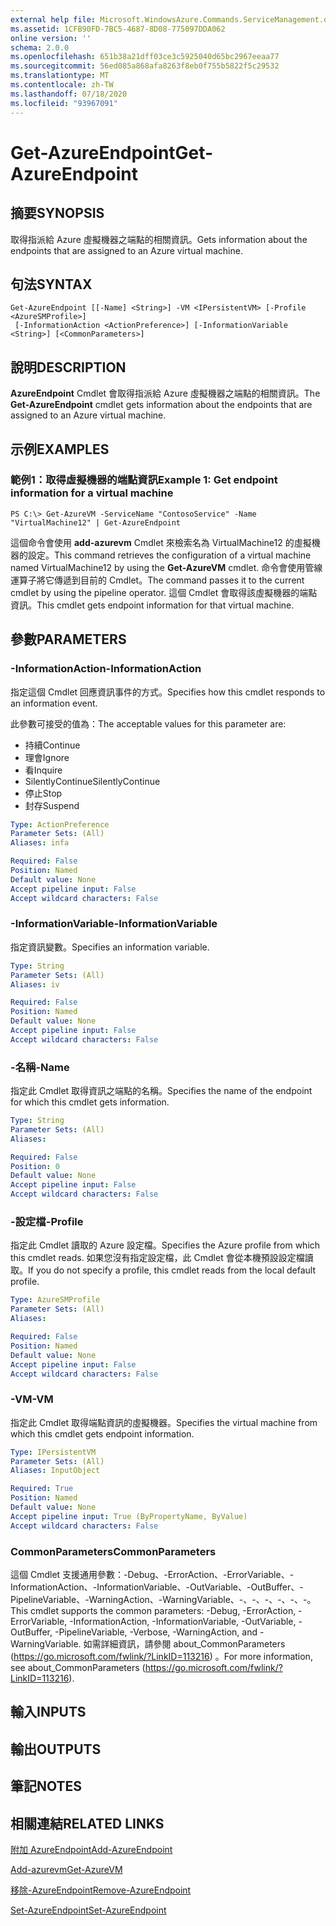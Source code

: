 ```yaml
---
external help file: Microsoft.WindowsAzure.Commands.ServiceManagement.dll-Help.xml
ms.assetid: 1CFB90FD-7BC5-4687-8D08-775097DDA062
online version: ''
schema: 2.0.0
ms.openlocfilehash: 651b38a21dff03ce3c5925040d65bc2967eeaa77
ms.sourcegitcommit: 56ed085a868afa8263f8eb0f755b5822f5c29532
ms.translationtype: MT
ms.contentlocale: zh-TW
ms.lasthandoff: 07/18/2020
ms.locfileid: "93967091"
---
```

# <span data-ttu-id="b8667-101">Get-AzureEndpoint</span><span class="sxs-lookup"><span data-stu-id="b8667-101">Get-AzureEndpoint</span></span>

## <span data-ttu-id="b8667-102">摘要</span><span class="sxs-lookup"><span data-stu-id="b8667-102">SYNOPSIS</span></span>
<span data-ttu-id="b8667-103">取得指派給 Azure 虛擬機器之端點的相關資訊。</span><span class="sxs-lookup"><span data-stu-id="b8667-103">Gets information about the endpoints that are assigned to an Azure virtual machine.</span></span>

## <span data-ttu-id="b8667-104">句法</span><span class="sxs-lookup"><span data-stu-id="b8667-104">SYNTAX</span></span>

```
Get-AzureEndpoint [[-Name] <String>] -VM <IPersistentVM> [-Profile <AzureSMProfile>]
 [-InformationAction <ActionPreference>] [-InformationVariable <String>] [<CommonParameters>]
```

## <span data-ttu-id="b8667-105">說明</span><span class="sxs-lookup"><span data-stu-id="b8667-105">DESCRIPTION</span></span>
<span data-ttu-id="b8667-106">**AzureEndpoint** Cmdlet 會取得指派給 Azure 虛擬機器之端點的相關資訊。</span><span class="sxs-lookup"><span data-stu-id="b8667-106">The **Get-AzureEndpoint** cmdlet gets information about the endpoints that are assigned to an Azure virtual machine.</span></span>

## <span data-ttu-id="b8667-107">示例</span><span class="sxs-lookup"><span data-stu-id="b8667-107">EXAMPLES</span></span>

### <span data-ttu-id="b8667-108">範例1：取得虛擬機器的端點資訊</span><span class="sxs-lookup"><span data-stu-id="b8667-108">Example 1: Get endpoint information for a virtual machine</span></span>
```
PS C:\> Get-AzureVM -ServiceName "ContosoService" -Name "VirtualMachine12" | Get-AzureEndpoint
```

<span data-ttu-id="b8667-109">這個命令會使用 **add-azurevm** Cmdlet 來檢索名為 VirtualMachine12 的虛擬機器的設定。</span><span class="sxs-lookup"><span data-stu-id="b8667-109">This command retrieves the configuration of a virtual machine named VirtualMachine12 by using the **Get-AzureVM** cmdlet.</span></span>
<span data-ttu-id="b8667-110">命令會使用管線運算子將它傳遞到目前的 Cmdlet。</span><span class="sxs-lookup"><span data-stu-id="b8667-110">The command passes it to the current cmdlet by using the pipeline operator.</span></span>
<span data-ttu-id="b8667-111">這個 Cmdlet 會取得該虛擬機器的端點資訊。</span><span class="sxs-lookup"><span data-stu-id="b8667-111">This cmdlet gets endpoint information for that virtual machine.</span></span>

## <span data-ttu-id="b8667-112">參數</span><span class="sxs-lookup"><span data-stu-id="b8667-112">PARAMETERS</span></span>

### <span data-ttu-id="b8667-113">-InformationAction</span><span class="sxs-lookup"><span data-stu-id="b8667-113">-InformationAction</span></span>
<span data-ttu-id="b8667-114">指定這個 Cmdlet 回應資訊事件的方式。</span><span class="sxs-lookup"><span data-stu-id="b8667-114">Specifies how this cmdlet responds to an information event.</span></span>

<span data-ttu-id="b8667-115">此參數可接受的值為：</span><span class="sxs-lookup"><span data-stu-id="b8667-115">The acceptable values for this parameter are:</span></span>

- <span data-ttu-id="b8667-116">持續</span><span class="sxs-lookup"><span data-stu-id="b8667-116">Continue</span></span>
- <span data-ttu-id="b8667-117">理會</span><span class="sxs-lookup"><span data-stu-id="b8667-117">Ignore</span></span>
- <span data-ttu-id="b8667-118">看</span><span class="sxs-lookup"><span data-stu-id="b8667-118">Inquire</span></span>
- <span data-ttu-id="b8667-119">SilentlyContinue</span><span class="sxs-lookup"><span data-stu-id="b8667-119">SilentlyContinue</span></span>
- <span data-ttu-id="b8667-120">停止</span><span class="sxs-lookup"><span data-stu-id="b8667-120">Stop</span></span>
- <span data-ttu-id="b8667-121">封存</span><span class="sxs-lookup"><span data-stu-id="b8667-121">Suspend</span></span>

```yaml
Type: ActionPreference
Parameter Sets: (All)
Aliases: infa

Required: False
Position: Named
Default value: None
Accept pipeline input: False
Accept wildcard characters: False
```

### <span data-ttu-id="b8667-122">-InformationVariable</span><span class="sxs-lookup"><span data-stu-id="b8667-122">-InformationVariable</span></span>
<span data-ttu-id="b8667-123">指定資訊變數。</span><span class="sxs-lookup"><span data-stu-id="b8667-123">Specifies an information variable.</span></span>

```yaml
Type: String
Parameter Sets: (All)
Aliases: iv

Required: False
Position: Named
Default value: None
Accept pipeline input: False
Accept wildcard characters: False
```

### <span data-ttu-id="b8667-124">-名稱</span><span class="sxs-lookup"><span data-stu-id="b8667-124">-Name</span></span>
<span data-ttu-id="b8667-125">指定此 Cmdlet 取得資訊之端點的名稱。</span><span class="sxs-lookup"><span data-stu-id="b8667-125">Specifies the name of the endpoint for which this cmdlet gets information.</span></span>

```yaml
Type: String
Parameter Sets: (All)
Aliases: 

Required: False
Position: 0
Default value: None
Accept pipeline input: False
Accept wildcard characters: False
```

### <span data-ttu-id="b8667-126">-設定檔</span><span class="sxs-lookup"><span data-stu-id="b8667-126">-Profile</span></span>
<span data-ttu-id="b8667-127">指定此 Cmdlet 讀取的 Azure 設定檔。</span><span class="sxs-lookup"><span data-stu-id="b8667-127">Specifies the Azure profile from which this cmdlet reads.</span></span>
<span data-ttu-id="b8667-128">如果您沒有指定設定檔，此 Cmdlet 會從本機預設設定檔讀取。</span><span class="sxs-lookup"><span data-stu-id="b8667-128">If you do not specify a profile, this cmdlet reads from the local default profile.</span></span>

```yaml
Type: AzureSMProfile
Parameter Sets: (All)
Aliases: 

Required: False
Position: Named
Default value: None
Accept pipeline input: False
Accept wildcard characters: False
```

### <span data-ttu-id="b8667-129">-VM</span><span class="sxs-lookup"><span data-stu-id="b8667-129">-VM</span></span>
<span data-ttu-id="b8667-130">指定此 Cmdlet 取得端點資訊的虛擬機器。</span><span class="sxs-lookup"><span data-stu-id="b8667-130">Specifies the virtual machine from which this cmdlet gets endpoint information.</span></span>

```yaml
Type: IPersistentVM
Parameter Sets: (All)
Aliases: InputObject

Required: True
Position: Named
Default value: None
Accept pipeline input: True (ByPropertyName, ByValue)
Accept wildcard characters: False
```

### <span data-ttu-id="b8667-131">CommonParameters</span><span class="sxs-lookup"><span data-stu-id="b8667-131">CommonParameters</span></span>
<span data-ttu-id="b8667-132">這個 Cmdlet 支援通用參數：-Debug、-ErrorAction、-ErrorVariable、-InformationAction、-InformationVariable、-OutVariable、-OutBuffer、-PipelineVariable、-WarningAction、-WarningVariable、-、-、-、-、-、-。</span><span class="sxs-lookup"><span data-stu-id="b8667-132">This cmdlet supports the common parameters: -Debug, -ErrorAction, -ErrorVariable, -InformationAction, -InformationVariable, -OutVariable, -OutBuffer, -PipelineVariable, -Verbose, -WarningAction, and -WarningVariable.</span></span> <span data-ttu-id="b8667-133">如需詳細資訊，請參閱 about_CommonParameters (https://go.microsoft.com/fwlink/?LinkID=113216) 。</span><span class="sxs-lookup"><span data-stu-id="b8667-133">For more information, see about_CommonParameters (https://go.microsoft.com/fwlink/?LinkID=113216).</span></span>

## <span data-ttu-id="b8667-134">輸入</span><span class="sxs-lookup"><span data-stu-id="b8667-134">INPUTS</span></span>

## <span data-ttu-id="b8667-135">輸出</span><span class="sxs-lookup"><span data-stu-id="b8667-135">OUTPUTS</span></span>

## <span data-ttu-id="b8667-136">筆記</span><span class="sxs-lookup"><span data-stu-id="b8667-136">NOTES</span></span>

## <span data-ttu-id="b8667-137">相關連結</span><span class="sxs-lookup"><span data-stu-id="b8667-137">RELATED LINKS</span></span>

[<span data-ttu-id="b8667-138">附加 AzureEndpoint</span><span class="sxs-lookup"><span data-stu-id="b8667-138">Add-AzureEndpoint</span></span>](./Add-AzureEndpoint.md)

[<span data-ttu-id="b8667-139">Add-azurevm</span><span class="sxs-lookup"><span data-stu-id="b8667-139">Get-AzureVM</span></span>](./Get-AzureVM.md)

[<span data-ttu-id="b8667-140">移除-AzureEndpoint</span><span class="sxs-lookup"><span data-stu-id="b8667-140">Remove-AzureEndpoint</span></span>](./Remove-AzureEndpoint.md)

[<span data-ttu-id="b8667-141">Set-AzureEndpoint</span><span class="sxs-lookup"><span data-stu-id="b8667-141">Set-AzureEndpoint</span></span>](./Set-AzureEndpoint.md)


